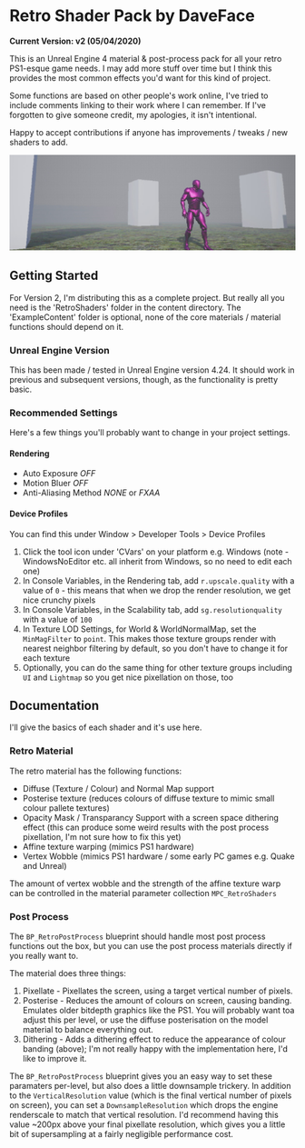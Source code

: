 
# Retro Shader Pack by DaveFace
**Current Version: v2 (05/04/2020)**

This is an Unreal Engine 4 material & post-process pack for all your retro PS1-esque game needs. I may add more stuff over time but I think this provides the most common effects you'd want for this kind of project.

Some functions are based on other people's work online, I've tried to include comments linking to their work where I can remember. If I've forgotten to give someone credit, my apologies, it isn't intentional.

Happy to accept contributions if anyone has improvements / tweaks / new shaders to add.

![](Preview.jpg)

## Getting Started

For Version 2, I'm distributing this as a complete project. But really all you need is the 'RetroShaders' folder in the content directory. The 'ExampleContent' folder is optional, none of the core materials / material functions should depend on it.

### Unreal Engine Version

This has been made / tested in Unreal Engine version 4.24. It should work in previous and subsequent versions, though, as the functionality is pretty basic.

### Recommended Settings

Here's a few things you'll probably want to change in your project settings.

#### Rendering

- Auto Exposure *OFF*
- Motion Bluer *OFF*
- Anti-Aliasing Method *NONE* or *FXAA*

#### Device Profiles
You can find this under Window > Developer Tools > Device Profiles

 1. Click the tool icon under 'CVars' on your platform e.g. Windows (note - WindowsNoEditor etc. all inherit from Windows, so no need to edit each one)
 2. In Console Variables, in the Rendering tab, add `r.upscale.quality` with a value of `0` - this means that when we drop the render resolution, we get nice crunchy pixels
 3. In Console Variables, in the Scalability tab, add `sg.resolutionquality` with a value of `100`
 4. In Texture LOD Settings, for World & WorldNormalMap, set the `MinMagFilter` to `point`. This makes those texture groups render with nearest neighbor filtering by default, so you don't have to change it for each texture
 5. Optionally, you can do the same thing for other texture groups including `UI` and `Lightmap` so you get nice pixellation on those, too

## Documentation

I'll give the basics of each shader and it's use here.

### Retro Material
The retro material has the following functions:

 - Diffuse (Texture / Colour) and Normal Map support
 - Posterise texture (reduces colours of diffuse texture to mimic small colour pallete textures)
 - Opacity Mask / Transparancy Support with a screen space dithering effect (this can produce some weird results with the post process pixellation, I'm not sure how to fix this yet)
 - Affine texture warping (mimics PS1 hardware)
 - Vertex Wobble (mimics PS1 hardware / some early PC games e.g. Quake and Unreal)

The amount of vertex wobble and the strength of the affine texture warp can be controlled in the material parameter collection `MPC_RetroShaders`

### Post Process
The `BP_RetroPostProcess` blueprint should handle most post process functions out the box, but you can use the post process materials directly if you really want to.

The material does three things:

1. Pixellate - Pixellates the screen, using a target vertical number of pixels.
2. Posterise - Reduces the amount of colours on screen, causing banding. Emulates older bitdepth graphics like the PS1. You will probably want toa adjust this per level, or use the diffuse posterisation on the model material to balance everything out.
3. Dithering - Adds a dithering effect to reduce the appearance of colour banding (above); I'm not really happy with the implementation here, I'd like to improve it.

The `BP_RetroPostProcess` blueprint gives you an easy way to set these paramaters per-level, but also does a little downsample trickery. In addition to the `VerticalResolution` value (which is the final vertical number of pixels on screen), you can set a `DownsampleResolution` which drops the engine renderscale to match that vertical resolution. I'd recommend having this value ~200px above your final pixellate resolution, which gives you a little bit of supersampling at a fairly negligible performance cost.
